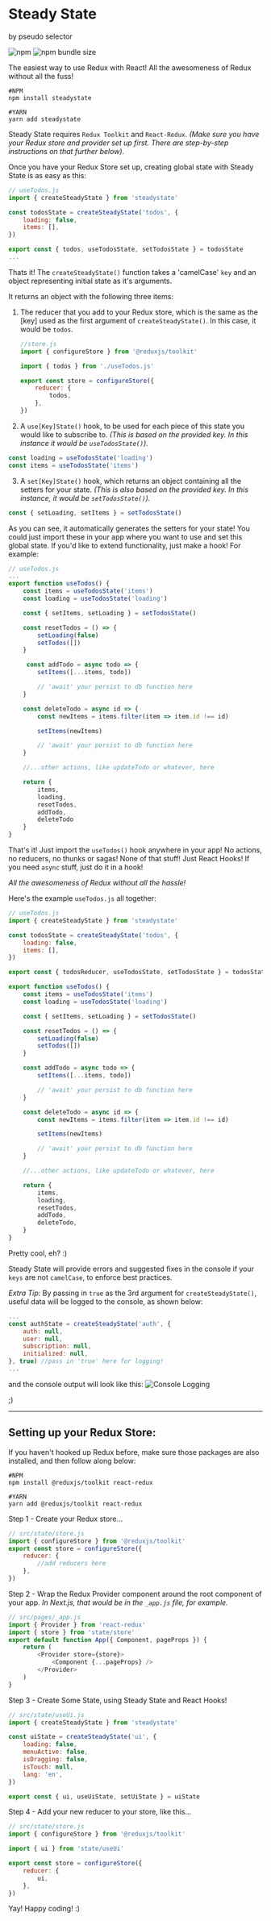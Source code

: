 # Steady State

by pseudo selector

![npm](https://img.shields.io/npm/dt/steadystate?color=%235A6B5F&label=downloads&style=for-the-badge)
![npm bundle size](https://img.shields.io/bundlephobia/minzip/steadystate?color=%23BB8758&style=for-the-badge)

The easiest way to use Redux with React! All the awesomeness of Redux without
all the fuss!

```
#NPM
npm install steadystate
```

```
#YARN
yarn add steadystate
```

Steady State requires `Redux Toolkit` and `React-Redux`. _(Make sure you have
your Redux store and provider set up first. There are step-by-step instructions
on that further below)._

Once you have your Redux Store set up, creating global state with Steady State
is as easy as this:

```javascript
// useTodos.js
import { createSteadyState } from 'steadystate'

const todosState = createSteadyState('todos', {
    loading: false,
    items: [],
})

export const { todos, useTodosState, setTodosState } = todosState
...
```

Thats it! The `createSteadyState()` function takes a 'camelCase' `key` and an
object representing initial state as it's arguments.

It returns an object with the following three items:

1. The reducer that you add to your Redux store, which is the same as the [key]
   used as the first argument of `createSteadyState()`. In this case, it would
   be `todos`.

    ```javascript
    //store.js
    import { configureStore } from '@reduxjs/toolkit'

    import { todos } from './useTodos.js'

    export const store = configureStore({
        reducer: {
            todos,
        },
    })
    ```

2. A `use[Key]State()` hook, to be used for each piece of this state you would
   like to subscribe to. _(This is based on the provided key. In this instance
   it would be `useTodosState()`)._

```javascript
const loading = useTodosState('loading')
const items = useTodosState('items')
```

3. A `set[Key]State()` hook, which returns an object containing all the setters
   for your state. _(This is also based on the provided key. In this instance,
   it would be `setTodosState()`)._

```javascript
const { setLoading, setItems } = setTodosState()
```

As you can see, it automatically generates the setters for your state! You could
just import these in your app where you want to use and set this global state.
If you'd like to extend functionality, just make a hook! For example:

```javascript
// useTodos.js
...
export function useTodos() {
    const items = useTodosState('items')
    const loading = useTodosState('loading')

    const { setItems, setLoading } = setTodosState()

    const resetTodos = () => {
        setLoading(false)
        setTodos([])
    }

     const addTodo = async todo => {
        setItems([...items, todo])

        // 'await' your persist to db function here
    }

    const deleteTodo = async id => {
        const newItems = items.filter(item => item.id !== id)

        setItems(newItems)

        // 'await' your persist to db function here
    }

    //...other actions, like updateTodo or whatever, here

    return {
        items,
        loading,
        resetTodos,
        addTodo,
        deleteTodo
    }
}
```

That's it! Just import the `useTodos()` hook anywhere in your app! No actions,
no reducers, no thunks or sagas! None of that stuff! Just React Hooks! If you
need `async` stuff, just do it in a hook!

_All the awesomeness of Redux without all the hassle!_

Here's the example `useTodos.js` all together:

```javascript
// useTodos.js
import { createSteadyState } from 'steadystate'

const todosState = createSteadyState('todos', {
    loading: false,
    items: [],
})

export const { todosReducer, useTodosState, setTodosState } = todosState

export function useTodos() {
    const items = useTodosState('items')
    const loading = useTodosState('loading')

    const { setItems, setLoading } = setTodosState()

    const resetTodos = () => {
        setLoading(false)
        setTodos([])
    }

    const addTodo = async todo => {
        setItems([...items, todo])

        // 'await' your persist to db function here
    }

    const deleteTodo = async id => {
        const newItems = items.filter(item => item.id !== id)

        setItems(newItems)

        // 'await' your persist to db function here
    }

    //...other actions, like updateTodo or whatever, here

    return {
        items,
        loading,
        resetTodos,
        addTodo,
        deleteTodo,
    }
}
```

Pretty cool, eh? :)

Steady State will provide errors and suggested fixes in the console if your
`keys` are not `camelCase`, to enforce best practices.

_Extra Tip:_ By passing in `true` as the 3rd argument for `createSteadyState()`,
useful data will be logged to the console, as shown below:

```javascript
...
const authState = createSteadyState('auth', {
    auth: null,
    user: null,
    subscription: null,
    initialized: null,
}, true) //pass in 'true' here for logging!
...
```

and the console output will look like this:
![Console Logging](https://i.ibb.co/WFZ0dwT/Screenshot-2021-08-14-at-20-53-11.png)

;)

---

## Setting up your Redux Store:

If you haven't hooked up Redux before, make sure those packages are also
installed, and then follow along below:

```
#NPM
npm install @reduxjs/toolkit react-redux
```

```
#YARN
yarn add @reduxjs/toolkit react-redux
```

Step 1 - Create your Redux store...

```javascript
// src/state/store.js
import { configureStore } from '@reduxjs/toolkit'
export const store = configureStore({
    reducer: {
        //add reducers here
    },
})
```

Step 2 - Wrap the Redux Provider component around the root component of your
app. _In Next.js, that would be in the `_app.js` file, for example._

```javascript
// src/pages/_app.js
import { Provider } from 'react-redux'
import { store } from 'state/store'
export default function App({ Component, pageProps }) {
    return (
        <Provider store={store}>
            <Component {...pageProps} />
        </Provider>
    )
}
```

Step 3 - Create Some State, using Steady State and React Hooks!

```javascript
// src/state/useUi.js
import { createSteadyState } from 'steadystate'

const uiState = createSteadyState('ui', {
    loading: false,
    menuActive: false,
    isDragging: false,
    isTouch: null,
    lang: 'en',
})

export const { ui, useUiState, setUiState } = uiState
```

Step 4 - Add your new reducer to your store, like this...

```javascript
// src/state/store.js
import { configureStore } from '@reduxjs/toolkit'

import { ui } from 'state/useUi'

export const store = configureStore({
    reducer: {
        ui,
    },
})
```

Yay! Happy coding! :)

